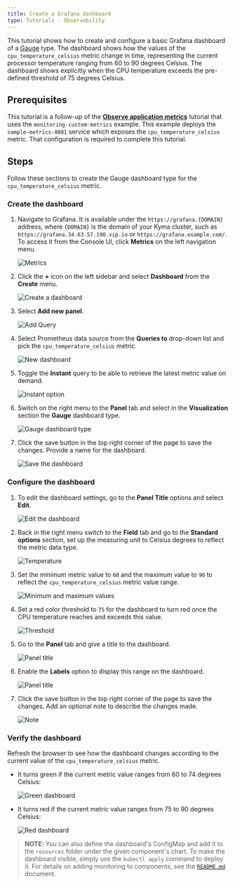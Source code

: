 ```yaml
---
title: Create a Grafana dashboard
type: Tutorials - Observability
---
```


This tutorial shows how to create and configure a basic Grafana dashboard of a [Gauge](https://grafana.com/docs/grafana/latest/panels/visualizations/gauge-panel/#gauge-panel) type. The dashboard shows how the values of the `cpu_temperature_celsius` metric change in time, representing the current processor temperature ranging from 60 to 90 degrees Celsius. The dashboard shows explicitly when the CPU temperature exceeds the pre-defined threshold of 75 degrees Celsius.

## Prerequisites

This tutorial is a follow-up of the [**Observe application metrics**](#tutorials-observe-application-metrics) tutorial that uses the `monitoring-custom-metrics` example. This example deploys the `sample-metrics-8081` service which exposes the `cpu_temperature_celsius` metric. That configuration is required to complete this tutorial.

## Steps

Follow these sections to create the Gauge dashboard type for the `cpu_temperature_celsius` metric.

### Create the dashboard

1. Navigate to Grafana. It is available under the `https://grafana.{DOMAIN}` address, where `{DOMAIN}` is the domain of your Kyma cluster, such as `https://grafana.34.63.57.190.xip.io` or `https://grafana.example.com/`. To access it from the Console UI, click **Metrics** on the left navigation menu.

   ![Metrics](./assets/metrics.png)

2. Click the **+** icon on the left sidebar and select **Dashboard** from the **Create** menu.

   ![Create a dashboard](./assets/create-dashboard.png)

3. Select **Add new panel**.

   ![Add Query](./assets/add-query.png)

4. Select Prometheus data source from the **Queries to** drop-down list and pick the `cpu_temperature_celsius` metric.

   ![New dashboard](./assets/new-dashboard.png)

5. Toggle the **Instant** query to be able to retrieve the latest metric value on demand.

   ![Instant option](./assets/instant.png)

6. Switch on the right menu to the **Panel** tab and select in the **Visualization** section the **Gauge** dashboard type.

   ![Gauge dashboard type](./assets/gauge-dashboard-type.png)

7. Click the save button in the top right corner of the page to save the changes. Provide a name for the dashboard.

   ![Save the dashboard](./assets/save-dashboard.png)

### Configure the dashboard

1. To edit the dashboard settings, go to the **Panel Title** options and select **Edit**.

   ![Edit the dashboard](./assets/edit-dashboard.png)

2. Back in the right menu switch to the **Field** tab and go to the **Standard options** section, set up the measuring unit to Celsius degrees to reflect the metric data type.

   ![Temperature](./assets/temperature-celsius.png)

3. Set the minimum metric value to `60` and the maximum value to `90` to reflect the `cpu_temperature_celsius` metric value range.

   ![Minimum and maximum values](./assets/min-max-values.png)

4. Set a red color threshold to `75` for the dashboard to turn red once the CPU temperature reaches and exceeds this value.

   ![Threshold](./assets/threshold.png)

5. Go to the **Panel** tab and give a title to the dashboard.

   ![Panel title](./assets/panel-title.png)

6. Enable the **Labels** option to display this range on the dashboard.

   ![Panel title](./assets/enable-labels.png)

7. Click the save button in the top right corner of the page to save the changes. Add an optional note to describe the changes made.

   ![Note](./assets/save-note.png)

### Verify the dashboard

Refresh the browser to see how the dashboard changes according to the current value of the `cpu_temperature_celsius` metric.

- It turns green if the current metric value ranges from 60 to 74 degrees Celsius:

   ![Green dashboard](./assets/green-dashboard.png)

- It turns red if the current metric value ranges from 75 to 90 degrees Celsius:

   ![Red dashboard](./assets/red-dashboard.png)

>**NOTE:** You can also define the dashboard's ConfigMap and add it to the `resources` folder under the given component's chart. To make the dashboard visible, simply use the `kubectl apply` command to deploy it. For details on adding monitoring to components, see the [`README.md`](https://github.com/kyma-project/kyma/blob/master/resources/monitoring/charts/grafana/README.md) document.
